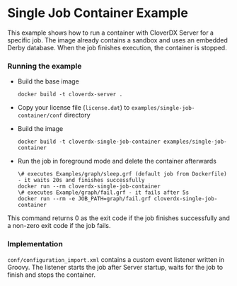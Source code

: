 # Single Job Container Example

This example shows how to run a container with CloverDX Server for a specific job. The image already contains a sandbox and uses an embedded Derby database. When the job finishes execution, the container is stopped.

### Running the example

* Build the base image

    ```
    docker build -t cloverdx-server .
    ```

* Copy your license file (``license.dat``) to ``examples/single-job-container/conf`` directory

* Build the image

    ```
    docker build -t cloverdx-single-job-container examples/single-job-container
    ```

* Run the job in foreground mode and delete the container afterwards

    ```
    \# executes Examples/graph/sleep.grf (default job from Dockerfile) - it waits 20s and finishes successfully
    docker run --rm cloverdx-single-job-container
    \# executes Example/graph/fail.grf - it fails after 5s
    docker run --rm -e JOB_PATH=graph/fail.grf cloverdx-single-job-container 
    ```

This command returns 0 as the exit code if the job finishes successfully and a non-zero exit code if the job fails.

### Implementation
``conf/configuration_import.xml`` contains a custom event listener written in Groovy. The listener starts the job after Server startup, waits for the job to finish and stops the container.


